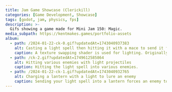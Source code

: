 ```yaml
---
title: Jam Game Showcase (Clerickill)
categories: [Game Development, Showcase]
tags: [godot, jam, physics, fps]
description: >-
  Gifs showing a game made for Mini Jam 150: Magic.
media_subpath: https://kentmakes.games/portfolio-assets
album:
  - path: /2024-01-22-ck-0.gif?updatedAt=1743040937383
    alt: Casting a light spell then hitting it with a mace to send it flying
    caption: A texture swapping shader is used for lighting. Originally the shader used a darker palette swap of the level texture, but through my friends' playtesting, it was decided that complete darkness was better.
  - path: /ck-2.gif?updatedAt=1749612585864
    alt: Hitting various enemies with light projectiles
    caption: Hitting the light spell into various enemies.
  - path: /2024-01-22-ck-1.gif?updatedAt=1743040932765
    alt: Charging a lantern with a light to lure an enemy
    caption: Sending your light spell into a lantern forces an enemy to break into it, allowing you to defeat it during a vulnerable state.
---
```

